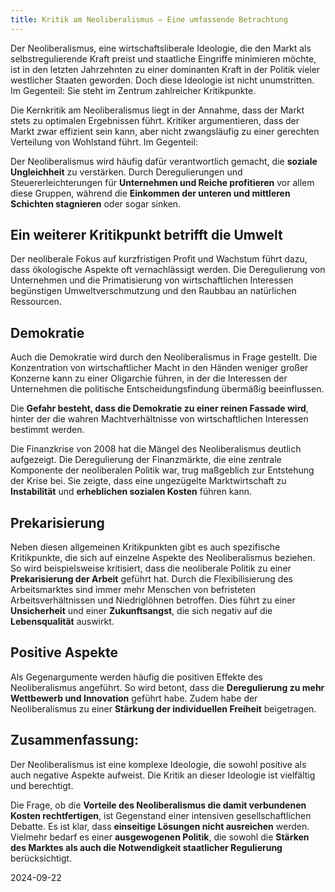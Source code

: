 ```yaml
---
title: Kritik am Neoliberalismus – Eine umfassende Betrachtung
---
```

Der Neoliberalismus, eine wirtschaftsliberale Ideologie, die den Markt als selbstregulierende Kraft preist und staatliche Eingriffe minimieren möchte, ist in den letzten Jahrzehnten zu einer dominanten Kraft in der Politik vieler westlicher Staaten geworden. Doch diese Ideologie ist nicht unumstritten. Im Gegenteil: Sie steht im Zentrum zahlreicher Kritikpunkte.

Die Kernkritik am Neoliberalismus liegt in der Annahme, dass der Markt stets zu optimalen Ergebnissen führt. Kritiker argumentieren, dass der Markt zwar effizient sein kann, aber nicht zwangsläufig zu einer gerechten Verteilung von Wohlstand führt. Im Gegenteil: 

Der Neoliberalismus wird häufig dafür verantwortlich gemacht, die **soziale Ungleichheit** zu verstärken. Durch Deregulierungen und Steuererleichterungen für **Unternehmen und Reiche profitieren** vor allem diese Gruppen, während die **Einkommen der unteren und mittleren Schichten stagnieren** oder sogar sinken.

## Ein weiterer Kritikpunkt betrifft die Umwelt

Der neoliberale Fokus auf kurzfristigen Profit und Wachstum führt dazu, dass ökologische Aspekte oft vernachlässigt werden. Die Deregulierung von Unternehmen und die Primatisierung von wirtschaftlichen Interessen begünstigen Umweltverschmutzung und den Raubbau an natürlichen Ressourcen.

## Demokratie

Auch die Demokratie wird durch den Neoliberalismus in Frage gestellt. Die Konzentration von wirtschaftlicher Macht in den Händen weniger großer Konzerne kann zu einer Oligarchie führen, in der die Interessen der Unternehmen die politische Entscheidungsfindung übermäßig beeinflussen. 

Die **Gefahr besteht, dass die Demokratie zu einer reinen Fassade wird**, hinter der die wahren Machtverhältnisse von wirtschaftlichen Interessen bestimmt werden.

Die Finanzkrise von 2008 hat die Mängel des Neoliberalismus deutlich aufgezeigt. Die Deregulierung der Finanzmärkte, die eine zentrale Komponente der neoliberalen Politik war, trug maßgeblich zur Entstehung der Krise bei. Sie zeigte, dass eine ungezügelte Marktwirtschaft zu **Instabilität** und **erheblichen sozialen Kosten** führen kann.

## Prekarisierung

Neben diesen allgemeinen Kritikpunkten gibt es auch spezifische Kritikpunkte, die sich auf einzelne Aspekte des Neoliberalismus beziehen. So wird beispielsweise kritisiert, dass die neoliberale Politik zu einer **Prekarisierung der Arbeit** geführt hat. Durch die Flexibilisierung des Arbeitsmarktes sind immer mehr Menschen von befristeten Arbeitsverhältnissen und Niedriglöhnen betroffen. Dies führt zu einer **Unsicherheit** und einer **Zukunftsangst**, die sich negativ auf die **Lebensqualität** auswirkt.

## Positive Aspekte

Als Gegenargumente werden häufig die positiven Effekte des Neoliberalismus angeführt. So wird betont, dass die **Deregulierung zu mehr Wettbewerb und Innovation** geführt habe. Zudem habe der Neoliberalismus zu einer **Stärkung der individuellen Freiheit** beigetragen.

## Zusammenfassung:

Der Neoliberalismus ist eine komplexe Ideologie, die sowohl positive als auch negative Aspekte aufweist. Die Kritik an dieser Ideologie ist vielfältig und berechtigt.

Die Frage, ob die **Vorteile des Neoliberalismus die damit verbundenen Kosten rechtfertigen**, ist Gegenstand einer intensiven gesellschaftlichen Debatte. Es ist klar, dass **einseitige Lösungen nicht ausreichen** werden. Vielmehr bedarf es einer **ausgewogenen Politik**, die sowohl die **Stärken des Marktes als auch die Notwendigkeit staatlicher Regulierung** berücksichtigt.

2024-09-22